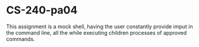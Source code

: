 # CS-240-pa04

This assignment is a mock shell, having the user constantly provide imput in the command line, all the while executing children processes of approved commands.
